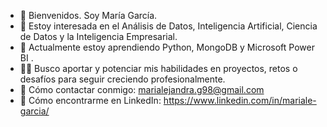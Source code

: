 - 👋 Bienvenidos. Soy María García.
- 👀 Estoy interesada en el Análisis de Datos, Inteligencia Artificial, Ciencia de Datos y la Inteligencia Empresarial.
- 🌱 Actualmente estoy aprendiendo Python, MongoDB y Microsoft Power BI .
- 👩‍💻 Busco aportar y potenciar mis habilidades en proyectos, retos o desafíos para seguir creciendo profesionalmente.
- 📩 Cómo contactar conmigo: marialejandra.g98@gmail.com
- 🔎 Cómo encontrarme en LinkedIn: https://www.linkedin.com/in/mariale-garcia/

<!---
Mariale098/Mariale098 is a ✨ special ✨ repository because its `README.md` (this file) appears on your GitHub profile.
You can click the Preview link to take a look at your changes.
--->
